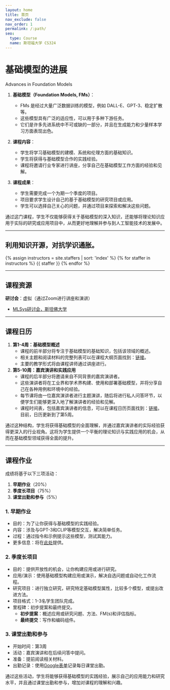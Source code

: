 ```yaml
---
layout: home
title: 首页
nav_exclude: false
nav_order: 1
permalink: /:path/
seo:
  type: Course
  name: 斯坦福大学 CS324
---
```


# 基础模型的进展

Advances in Foundation Models

1. **基础模型（Foundation Models, FMs）**：
   
   - FMs 是经过大量广泛数据训练的模型，例如 DALL-E、GPT-3、稳定扩散等。
   - 这些模型具有广泛的适应性，可以用于多种下游任务。
   - 它们是许多先进系统中不可或缺的一部分，并且在生成能力和少量样本学习方面表现出色。

2. **课程内容**：

   - 学生将学习基础模型的建模、系统和伦理方面的基础知识。
   - 学生将获得与基础模型合作的实践经验。
   - 课程将邀请行业专家进行讲座，分享自己在基础模型工作方面的经验和见解。

3. **课程成果**：
   
   - 学生需要完成一个为期一个季度的项目。
   - 项目要求学生设计自己的基于基础模型的研究项目或应用。
   - 学生可以选择自己关心的问题，并通过项目来探索和解决这些问题。

通过这门课程，学生不仅能够获得关于基础模型的深入知识，还能够将理论知识应用于实际的研究或应用项目中，从而更好地理解并参与到人工智能技术的发展中。

---

## 利用知识开源，对抗学识通胀。  
{% assign instructors = site.staffers | sort: 'index' %}
{% for staffer in instructors %}
{{ staffer }}
{% endfor %}

---

## 课程资源

**研讨会**：虚拟（通过Zoom进行讲座和演讲）

- [MLSys研讨会，斯坦佛大学](http://mlsys.stanford.edu)

---

## 课程日历

1. **第1-4周：基础模型概述**
   - 课程的前半部分将专注于基础模型的基础知识，包括该领域的概述。
   - 相关主题和阅读材料的完整列表可以在课程大纲页面找到：[链接](https://aithoughts.github.io/advances-in-foundation-models/syllabus/)。
   - 主要的教学形式将由课程讲师通过讲座进行。
2. **第5-10周：嘉宾演讲和实践应用**
   - 课程的后半部分将邀请来自不同背景的嘉宾演讲者。
   - 这些演讲者将在工业界和学术界构建、使用和部署基础模型，并将分享自己在各种用例和环境中的经验。
   - 每节课将由一位嘉宾演讲者进行主题演讲，随后将进行私人问答环节，以便学生们能够更深入地了解演讲者的经验和见解。
   - 课程时间表，包括嘉宾演讲者的信息，可以在课程日历页面找到：[链接](https://aithoughts.github.io/advances-in-foundation-models/calendar/)。目前，日历更新到了第5周。

通过这种结构，学生将获得基础模型的全面理解，并通过嘉宾演讲者的实际经验获得更深入的行业视角。这将为学生提供一个平衡的理论知识与实践应用的机会，从而在基础模型领域获得全面的提升。

---

## 课程作业

成绩将基于以下三项活动：
1. **早期作业**（20%）
2. **季度长项目**（75%）
3. **课堂出勤和参与**（5%）

### 1. 早期作业

- 目的：为了让你获得与基础模型的实践经验。
- 内容：涉及与GPT-3和CLIP等模型交互，解决简单任务。
- 过程：通过指令和示例提示这些模型，测试其能力。
- 更多信息：将在[此处](https://aithoughts.github.io/advances-in-foundation-models/assignment/)提供。

### 2. 季度长项目

- 目的：提供开放性的机会，让你构建应用或进行研究。
- 应用/演示：使用基础模型构建应用或演示，解决自选问题或自动化工作流程。
- 研究项目：进行独立研究，研究特定基础模型属性，比较多个模型，或提出改进方法。
- 项目格式：1-3名学生团队完成。
- 里程碑：初步提案和最终提交。
  - **初步提案**：概述应用或研究问题、方法、FM(s)和评估指标。
  - **最终提交**：写作和编码组件。

### 3. 课堂出勤和参与

- 开始时间：第3周
- 活动：嘉宾演讲和在后续问答中提问。
- 准备：提前阅读相关材料。
- 出勤记录：使用[Google表单](https://forms.gle/CgdW2kxRgBFRpScr9)记录每日课堂出勤。

通过这些活动，学生将能够获得基础模型的实践经验，展示自己的应用能力和研究水平，并且通过课堂出勤和参与，增加对课程的理解和兴趣。